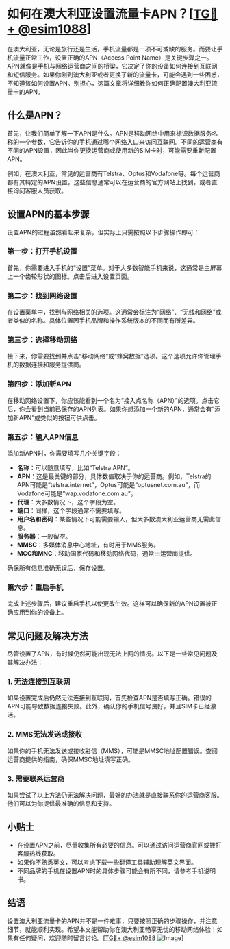 # 如何在澳大利亚设置流量卡APN？[[TG💪+ @esim1088](https://t.me/s/esim1088)]

在澳大利亚，无论是旅行还是生活，手机流量都是一项不可或缺的服务。而要让手机流量正常工作，设置正确的APN（Access Point Name）是关键步骤之一。APN就像是手机与网络运营商之间的桥梁，它决定了你的设备如何连接到互联网和短信服务。如果你刚到澳大利亚或者更换了新的流量卡，可能会遇到一些困惑，不知道该如何设置APN。别担心，这篇文章将详细教你如何正确配置澳大利亚流量卡的APN。

## 什么是APN？

首先，让我们简单了解一下APN是什么。APN是移动网络中用来标识数据服务名称的一个参数，它告诉你的手机通过哪个网络入口来访问互联网。不同的运营商有不同的APN设置，因此当你更换运营商或使用新的SIM卡时，可能需要重新配置APN。

例如，在澳大利亚，常见的运营商有Telstra、Optus和Vodafone等。每个运营商都有其特定的APN设置，这些信息通常可以在运营商的官方网站上找到，或者直接询问客服人员获取。

## 设置APN的基本步骤

设置APN的过程虽然看起来复杂，但实际上只需按照以下步骤操作即可：

### 第一步：打开手机设置

首先，你需要进入手机的“设置”菜单。对于大多数智能手机来说，这通常是主屏幕上一个齿轮形状的图标。点击后进入设置页面。

### 第二步：找到网络设置

在设置菜单中，找到与网络相关的选项。这通常会标注为“网络”、“无线和网络”或者类似的名称。具体位置因手机品牌和操作系统版本的不同而有所差异。

### 第三步：选择移动网络

接下来，你需要找到并点击“移动网络”或“蜂窝数据”选项。这个选项允许你管理手机的数据连接和服务提供商。

### 第四步：添加新APN

在移动网络设置下，你应该能看到一个名为“接入点名称（APN）”的选项。点击它后，你会看到当前已保存的APN列表。如果你想添加一个新的APN，通常会有“添加新APN”或类似的按钮可供点击。

### 第五步：输入APN信息

添加新APN时，你需要填写几个关键字段：

- **名称**：可以随意填写，比如“Telstra APN”。
- **APN**：这是最关键的部分，具体数值取决于你的运营商。例如，Telstra的APN可能是“telstra.internet”，Optus可能是“optusnet.com.au”，而Vodafone可能是“wap.vodafone.com.au”。
- **代理**：大多数情况下，这个字段为空。
- **端口**：同样，这个字段通常不需要填写。
- **用户名和密码**：某些情况下可能需要输入，但大多数澳大利亚运营商无需此信息。
- **服务器**：一般留空。
- **MMSC**：多媒体消息中心地址，有时用于MMS服务。
- **MCC和MNC**：移动国家代码和移动网络代码，通常由运营商提供。

确保所有信息准确无误后，保存设置。

### 第六步：重启手机

完成上述步骤后，建议重启手机以使更改生效。这样可以确保新的APN设置被正确应用到你的设备上。

## 常见问题及解决方法

尽管设置了APN，有时候仍然可能出现无法上网的情况。以下是一些常见问题及其解决办法：

### 1. 无法连接到互联网

如果设置完成后仍然无法连接到互联网，首先检查APN是否填写正确。错误的APN可能导致数据连接失败。此外，确认你的手机信号良好，并且SIM卡已经激活。

### 2. MMS无法发送或接收

如果你的手机无法发送或接收彩信（MMS），可能是MMSC地址配置错误。查阅运营商提供的指南，确保MMSC地址填写正确。

### 3. 需要联系运营商

如果尝试了以上方法仍无法解决问题，最好的办法就是直接联系你的运营商客服。他们可以为你提供最准确的信息和支持。

## 小贴士

- 在设置APN之前，尽量收集所有必要的信息。可以通过访问运营商官网或拨打客服热线获取。
- 如果你不熟悉英文，可以考虑下载一些翻译工具辅助理解英文界面。
- 不同品牌的手机在设置APN时的具体步骤可能会有所不同，请参考手机说明书。

## 结语

设置澳大利亚流量卡的APN并不是一件难事，只要按照正确的步骤操作，并注意细节，就能顺利实现。希望本文能帮助你在澳大利亚畅享无忧的移动网络体验！如果有任何疑问，欢迎随时留言讨论。[[TG💪+ @esim1088](https://t.me/s/esim1088) ![Image](https://i.postimg.cc/4NQfJmqS/Snipaste-2025-05-13-00-14-12.png)]